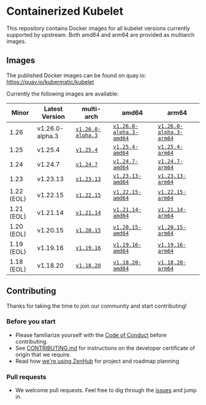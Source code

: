 # Containerized Kubelet

This repository contains Docker images for all kubelet versions currently supported by upstream.
Both amd64 and arm64 are provided as multiarch images.

## Images

The published Docker images can be found on quay.io: https://quay.io/kubermatic/kubelet

Currently the following images are available:

<!-- versions_start -->
| Minor | Latest Version | multi-arch | amd64 | arm64 |
| ----- | ------- | ---------- | ----- | ----- |
| 1.26 | v1.26.0-alpha.3 | [`v1.26.0-alpha.3`](https://quay.io/kubermatic/kubelet:v1.26.0-alpha.3) | [`v1.26.0-alpha.3-amd64`](https://quay.io/kubermatic/kubelet:v1.26.0-alpha.3-amd64) | [`v1.26.0-alpha.3-arm64`](https://quay.io/kubermatic/kubelet:v1.26.0-alpha.3-arm64) |
| 1.25 | v1.25.4 | [`v1.25.4`](https://quay.io/kubermatic/kubelet:v1.25.4) | [`v1.25.4-amd64`](https://quay.io/kubermatic/kubelet:v1.25.4-amd64) | [`v1.25.4-arm64`](https://quay.io/kubermatic/kubelet:v1.25.4-arm64) |
| 1.24 | v1.24.7 | [`v1.24.7`](https://quay.io/kubermatic/kubelet:v1.24.7) | [`v1.24.7-amd64`](https://quay.io/kubermatic/kubelet:v1.24.7-amd64) | [`v1.24.7-arm64`](https://quay.io/kubermatic/kubelet:v1.24.7-arm64) |
| 1.23 | v1.23.13 | [`v1.23.13`](https://quay.io/kubermatic/kubelet:v1.23.13) | [`v1.23.13-amd64`](https://quay.io/kubermatic/kubelet:v1.23.13-amd64) | [`v1.23.13-arm64`](https://quay.io/kubermatic/kubelet:v1.23.13-arm64) |
| 1.22 (EOL) | v1.22.15 | [`v1.22.15`](https://quay.io/kubermatic/kubelet:v1.22.15) | [`v1.22.15-amd64`](https://quay.io/kubermatic/kubelet:v1.22.15-amd64) | [`v1.22.15-arm64`](https://quay.io/kubermatic/kubelet:v1.22.15-arm64) |
| 1.21 (EOL) | v1.21.14 | [`v1.21.14`](https://quay.io/kubermatic/kubelet:v1.21.14) | [`v1.21.14-amd64`](https://quay.io/kubermatic/kubelet:v1.21.14-amd64) | [`v1.21.14-arm64`](https://quay.io/kubermatic/kubelet:v1.21.14-arm64) |
| 1.20 (EOL) | v1.20.15 | [`v1.20.15`](https://quay.io/kubermatic/kubelet:v1.20.15) | [`v1.20.15-amd64`](https://quay.io/kubermatic/kubelet:v1.20.15-amd64) | [`v1.20.15-arm64`](https://quay.io/kubermatic/kubelet:v1.20.15-arm64) |
| 1.19 (EOL) | v1.19.16 | [`v1.19.16`](https://quay.io/kubermatic/kubelet:v1.19.16) | [`v1.19.16-amd64`](https://quay.io/kubermatic/kubelet:v1.19.16-amd64) | [`v1.19.16-arm64`](https://quay.io/kubermatic/kubelet:v1.19.16-arm64) |
| 1.18 (EOL) | v1.18.20 | [`v1.18.20`](https://quay.io/kubermatic/kubelet:v1.18.20) | [`v1.18.20-amd64`](https://quay.io/kubermatic/kubelet:v1.18.20-amd64) | [`v1.18.20-arm64`](https://quay.io/kubermatic/kubelet:v1.18.20-arm64) |


<!-- versions_end -->

## Contributing

Thanks for taking the time to join our community and start contributing!

### Before you start

* Please familiarize yourself with the [Code of Conduct][3] before contributing.
* See [CONTRIBUTING.md][2] for instructions on the developer certificate of origin that we require.
* Read how [we're using ZenHub][13] for project and roadmap planning

### Pull requests

* We welcome pull requests. Feel free to dig through the [issues][1] and jump in.

[1]: https://github.com/kubermatic/kubelet/issues
[2]: https://github.com/kubermatic/kubelet/blob/main/CONTRIBUTING.md
[3]: https://github.com/kubermatic/kubelet/blob/main/CODE_OF_CONDUCT.md

[11]: https://groups.google.com/forum/#!forum/kubermatic-dev
[12]: https://kubermatic.slack.com/messages/kubelet
[13]: https://github.com/kubermatic/kubelet/blob/main/Zenhub.md
[15]: http://slack.kubermatic.io/
